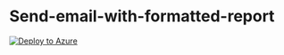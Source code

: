 # Send-email-with-formatted-report


[![Deploy to Azure](https://aka.ms/deploytoazurebutton)](https://portal.azure.com/#create/Microsoft.Template/uri/https%3A%2F%2Fraw.githubusercontent.com%2FJakeD-5Q%2FDeployPlaybooks%2Fmain%2FNotify-EmailAnalysts-NewIncident%2Fazuredeploy.json)
